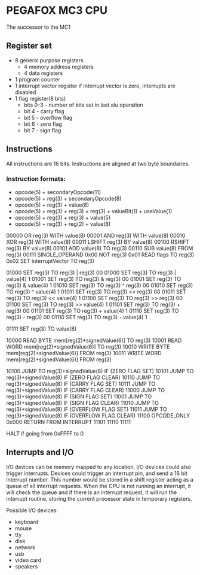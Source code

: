 
# PEGAFOX MC3 CPU

The successor to the MC1

## Register set

- 8 general purpose registers
  - 4 memory address registers
  - 4 data registers
- 1 program counter
- 1 interrupt vector register
  if interrupt vector is zero, interrupts are disabled
- 1 flag register(8 bits)
  - bits 0-3 - number of bits set in last alu operation
  - bit 4 - carry flag
  - bit 5 - overflow flag
  - bit 6 - zero flag
  - bit 7 - sign flag

## Instructions

All instructions are 16 bits.
Instructions are aligned at two byte boundaries.

### Instruction formats:

- opcode(5) + secondaryOpcode(11)
- opcode(5) + reg(3) + secondaryOpcode(8)
- opcode(5) + reg(3) + value(8)
- opcode(5) + reg(3) + reg(3) + reg(3) + valueBit(1) + useValue(1)
- opcode(5) + reg(3) + reg(3) + value(5)
- opcode(5) + reg(3) + reg(2) + value(6)

00000 OR reg(3) WITH value(8)
00001 AND reg(3) WITH value(8)
00010 XOR reg(3) WITH value(8)
00011 LSHIFT reg(3) BY value(8)
00100 RSHIFT reg(3) BY value(8)
00101 ADD value(8) TO reg(3)
00110 SUB value(8) FROM reg(3)
00111 SINGLE_OPERAND
  0x00 NOT reg(3)
  0x01 READ flags TO reg(3)
  0x02 SET interruptVector TO reg(3)

01000 SET reg(3) TO reg(3) | reg(3) 00
01000 SET reg(3) TO reg(3) | value(4) 1
01001 SET reg(3) TO reg(3) & reg(3) 00
01001 SET reg(3) TO reg(3) & value(4) 1
01010 SET reg(3) TO reg(3) ^ reg(3) 00
01010 SET reg(3) TO reg(3) ^ value(4) 1
01011 SET reg(3) TO reg(3) << reg(3) 00
01011 SET reg(3) TO reg(3) << value(4) 1
01100 SET reg(3) TO reg(3) >> reg(3) 00
01100 SET reg(3) TO reg(3) >> value(4) 1
01101 SET reg(3) TO reg(3) + reg(3) 00
01101 SET reg(3) TO reg(3) + value(4) 1
01110 SET reg(3) TO reg(3) - reg(3) 00
01110 SET reg(3) TO reg(3) - value(4) 1

01111 SET reg(3) TO value(8)

10000 READ BYTE mem[reg(2)+signedValue(6)] TO reg(3)
10001 READ WORD mem[reg(2)+signedValue(6)] TO reg(3)
10010 WRITE BYTE mem[reg(2)+signedValue(6)] FROM reg(3)
10011 WRITE WORD mem[reg(2)+signedValue(6)] FROM reg(3)

10100 JUMP TO reg(3)+signedValue(8) IF (ZERO FLAG SET)
10101 JUMP TO reg(3)+signedValue(8) IF (ZERO FLAG CLEAR)
10110 JUMP TO reg(3)+signedValue(8) IF (CARRY FLAG SET)
10111 JUMP TO reg(3)+signedValue(8) IF (CARRY FLAG CLEAR)
11000 JUMP TO reg(3)+signedValue(8) IF (SIGN FLAG SET)
11001 JUMP TO reg(3)+signedValue(8) IF (SIGN FLAG CLEAR)
11010 JUMP TO reg(3)+signedValue(8) IF (OVERFLOW FLAG SET)
11011 JUMP TO reg(3)+signedValue(8) IF (OVERFLOW FLAG CLEAR)
11100 OPCODE_ONLY
  0x000 RETURN FROM INTERRUPT
11101
11110
11111

HALT if going from 0xFFFF to 0

## Interrupts and I/O

I/O devices can be memory mapped to any location.
I/O devices could also trigger interrupts.
Devices could trigger an interrupt pin, and send a 16 bit interrupt number. This number would be stored in a shift register acting as a queue of all interrupt requests. When the CPU is not running an interrupt, it will check the queue and if there is an interrupt request, it will run the interrupt routine, storing the current processor state in temporary registers.

Possible I/O devices:
- keyboard
- mouse
- tty
- disk
- network
- usb
- video card
- speakers
